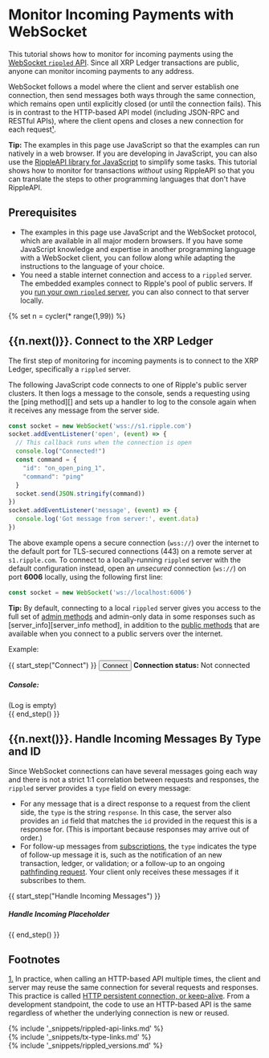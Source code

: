 # Monitor Incoming Payments with WebSocket

This tutorial shows how to monitor for incoming payments using the [WebSocket `rippled` API](rippled-api.html). Since all XRP Ledger transactions are public, anyone can monitor incoming payments to any address.

WebSocket follows a model where the client and server establish one connection, then send messages both ways through the same connection, which remains open until explicitly closed (or until the connection fails). This is in contrast to the HTTP-based API model (including JSON-RPC and RESTful APIs), where the client opens and closes a new connection for each request[¹](#footnote-1)<a id="from-footnote-1"></a>.

**Tip:** The examples in this page use JavaScript so that the examples can run natively in a web browser. If you are developing in JavaScript, you can also use the [RippleAPI library for JavaScript](https://developers.ripple.com/rippleapi-reference.html) to simplify some tasks. This tutorial shows how to monitor for transactions _without_ using RippleAPI so that you can translate the steps to other programming languages that don't have RippleAPI.

## Prerequisites

- The examples in this page use JavaScript and the WebSocket protocol, which are available in all major modern browsers. If you have some JavaScript knowledge and expertise in another programming language with a WebSocket client, you can follow along while adapting the instructions to the language of your choice.
- You need a stable internet connection and access to a `rippled` server. The embedded examples connect to Ripple's pool of public servers. If you [run your own `rippled` server](install-rippled.html), you can also connect to that server locally.

<script type="application/javascript">
// Helper stuff for this interactive tutorial

function writeToConsole(console_selector, message) {
  let write_msg = "<div class='console-entry'>" + message + "</div>"
  $(console_selector).find(".placeholder").remove()
  $(console_selector).append(write_msg)
  // TODO: JSON pretty-printing, maybe w/ multiple input args?
}

</script>

{% set n = cycler(* range(1,99)) %}

## {{n.next()}}. Connect to the XRP Ledger

The first step of monitoring for incoming payments is to connect to the XRP Ledger, specifically a `rippled` server.

The following JavaScript code connects to one of Ripple's public server clusters. It then logs a message to the console, sends a requesting using the [ping method][] and sets up a handler to log to the console again when it receives any message from the server side.

```js
const socket = new WebSocket('wss://s1.ripple.com')
socket.addEventListener('open', (event) => {
  // This callback runs when the connection is open
  console.log("Connected!")
  const command = {
    "id": "on_open_ping_1",
    "command": "ping"
  }
  socket.send(JSON.stringify(command))
})
socket.addEventListener('message', (event) => {
  console.log('Got message from server:', event.data)
})
```

The above example opens a secure connection (`wss://`) over the internet to the default port for TLS-secured connections (443) on a remote server at `s1.ripple.com`. To connect to a locally-running `rippled` server with the default configuration instead, open an _unsecured_ connection (`ws://`) on port **6006** locally, using the following first line:

```js
const socket = new WebSocket('ws://localhost:6006')
```

**Tip:** By default, connecting to a local `rippled` server gives you access to the full set of [admin methods](admin-rippled-methods.html) and admin-only data in some responses such as [server_info][server_info method], in addition to the [public methods](public-rippled-methods.html) that are available when you connect to a public servers over the internet.

Example:

{{ start_step("Connect") }}
<button id="connect-button" class="btn btn-primary">Connect</button>
<strong>Connection status:</strong>
<span id="connection-status">Not connected</span>
<div id='loader-{{n.current}}' style="display: none;"><img class='throbber' src="assets/img/rippleThrobber.png"></div>
<h5>Console:</h5>
<div class="ws-console" id="monitor-console-connect"><span class="placeholder">(Log is empty)</span></div>
{{ end_step() }}

<script type="application/javascript">
let socket;
$("#connect-button").click((event) => {
  socket = new WebSocket('wss://s1.ripple.com')
  socket.addEventListener('open', (event) => {
    // This callback runs when the connection is open
    writeToConsole("#monitor-console-connect", "Connected!")
    const command = {
      "id": "on_open_ping_1",
      "command": "ping"
    }
    socket.send(JSON.stringify(command))
  })
  socket.addEventListener('message', (event) => {
    writeToConsole("#monitor-console-connect", "Got message from server: "+JSON.stringify(event.data))
  })
})
</script>


## {{n.next()}}. Handle Incoming Messages By Type and ID

Since WebSocket connections can have several messages going each way and there is not a strict 1:1 correlation between requests and responses, the `rippled` server provides a `type` field on every message:

- For any message that is a direct response to a request from the client side, the `type` is the string `response`. In this case, the server also provides an `id` field that matches the `id` provided in the request this is a response for. (This is important because responses may arrive out of order.)
- For follow-up messages from [subscriptions](subscribe.html), the `type` indicates the type of follow-up message it is, such as the notification of an new transaction, ledger, or validation; or a follow-up to an ongoing [pathfinding request](path_find.html). Your client only receives these messages if it subscribes to them.

{{ start_step("Handle Incoming Messages") }}
<h5>Handle Incoming Placeholder</h5>
{{ end_step() }}


## Footnotes

[1.](#from-footnote-1) <a id="footnote-1"></a> In practice, when calling an HTTP-based API multiple times, the client and server may reuse the same connection for several requests and responses. This practice is called [HTTP persistent connection, or keep-alive](https://en.wikipedia.org/wiki/HTTP_persistent_connection). From a development standpoint, the code to use an HTTP-based API is the same regardless of whether the underlying connection is new or reused.




<!--{# common link defs #}-->
{% include '_snippets/rippled-api-links.md' %}			
{% include '_snippets/tx-type-links.md' %}			
{% include '_snippets/rippled_versions.md' %}

